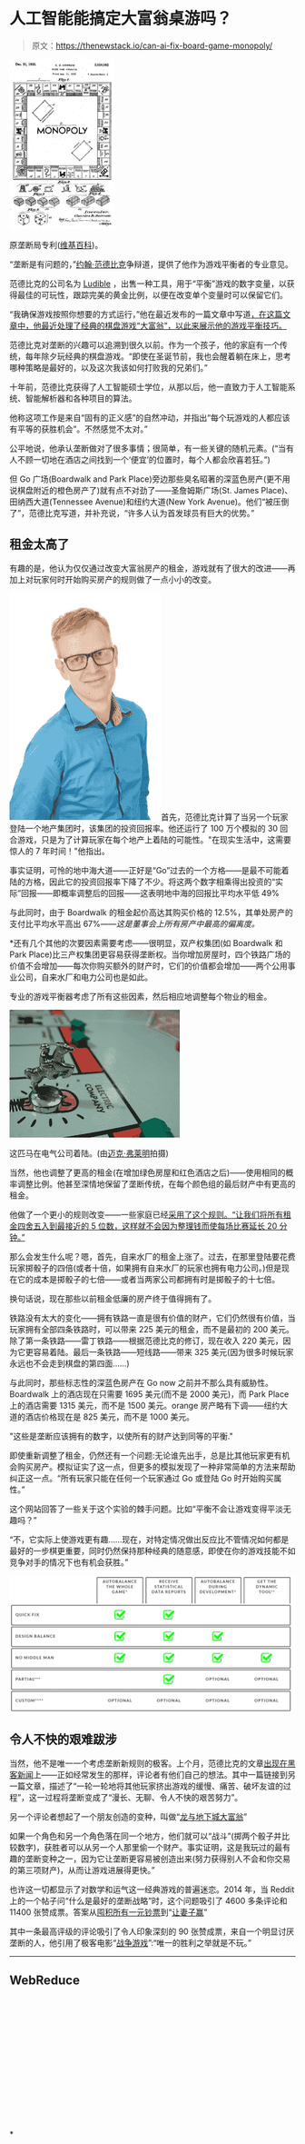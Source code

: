 # 人工智能能搞定大富翁桌游吗？

> 原文：<https://thenewstack.io/can-ai-fix-board-game-monopoly/>

![The original Monopoly board patent](img/bfcbdaf07c5cf71e9a7389ccdf57169f.png)

原垄断局专利([维基百科](https://en.wikipedia.org/wiki/Monopoly_(game)))。

“垄断是有问题的，”[约翰·范德比克](https://www.linkedin.com/in/johanvanderbeek/)争辩道，提供了他作为游戏平衡者的专业意见。

范德比克的公司名为 [Ludible](http://www.ludible.nl/) ，出售一种工具，用于“平衡”游戏的数字变量，以获得最佳的可玩性，跟踪完美的黄金比例，以便在改变单个变量时可以保留它们。

“我确保游戏按照你想要的方式运行，”他在最近发布的一篇文章中写道[，在这篇文章中，他最近处理了经典的棋盘游戏“大富翁”，以此来展示他的游戏平衡技巧。](http://www.ludible.nl/how-i-fixed-monopoly/)

范德比克对垄断的兴趣可以追溯到很久以前。作为一个孩子，他的家庭有一个传统，每年除夕玩经典的棋盘游戏。“即使在圣诞节前，我也会醒着躺在床上，思考哪种策略是最好的，以及这次我该如何打败我的兄弟们。”

十年前，范德比克获得了人工智能硕士学位，从那以后，他一直致力于人工智能系统、智能解析器和各种项目的算法。

他称这项工作是来自“固有的正义感”的自然冲动，并指出“每个玩游戏的人都应该有平等的获胜机会”。不然感觉不太对。”

公平地说，他承认垄断做对了很多事情；很简单，有一些关键的随机元素。(“当有人不顾一切地在酒店之间找到一个‘便宜’的位置时，每个人都会欣喜若狂。”)

但 Go 广场(Boardwalk and Park Place)旁边那些臭名昭著的深蓝色房产(更不用说棋盘附近的橙色房产了)就有点不对劲了——圣詹姆斯广场(St. James Place)、田纳西大道(Tennessee Avenue)和纽约大道(New York Avenue)。他们“被压倒了”，范德比克写道，并补充说，“许多人认为首发球员有巨大的优势。”

## 租金太高了

有趣的是，他认为仅仅通过改变大富翁房产的租金，游戏就有了很大的改进——再加上对玩家何时开始购买房产的规则做了一点小小的改变。

![](img/27ee7001353a828b340b7260d36c198f.png)首先，范德比克计算了当另一个玩家登陆一个地产集团时，该集团的投资回报率。他还运行了 100 万个模拟的 30 回合游戏，只是为了计算玩家在每个地产上着陆的可能性。"在现实生活中，这需要惊人的 7 年时间！"他指出。

事实证明，可怜的地中海大道——正好是“Go”过去的一个方格——是最不可能着陆的方格，因此它的投资回报率下降了不少。将这两个数字相乘得出投资的“实际”回报——即概率调整后的回报——这表明地中海的回报比平均水平低 49%

与此同时，由于 Boardwalk 的租金起价高达其购买价格的 12.5%，其单处房产的支付比平均水平高出 67%*——这是董事会上所有房产中最高的偏离度。*

 *还有几个其他的次要因素需要考虑——很明显，双产权集团(如 Boardwalk 和 Park Place)比三产权集团更容易获得垄断权。当你增加房屋时，四个铁路广场的价值不会增加——每次你购买额外的财产时，它们的价值都会增加——两个公用事业公司，自来水厂和电力公司也是如此。

专业的游戏平衡器考虑了所有这些因素，然后相应地调整每个物业的租金。

![Monopoly piece](img/1cb6cc3c010ebb3b9663cccbd705f2ac.png)

这匹马在电气公司着陆。(由[迈克·弗莱明](https://www.flickr.com/photos/flem007_uk/3168011294/)拍摄)

当然，他也调整了更高的租金(在增加绿色房屋和红色酒店之后)——使用相同的概率调整比例。他甚至深情地保留了垄断传统，在每个颜色组的最后财产中有更高的租金。

他做了一个更小的规则改变——一些家庭已经[采用了这个规则。“让我们将所有租金四舍五入到最接近的 5 位数，这样就不会因为整理钱而使每场比赛延长 20 分钟。”](https://www.reddit.com/r/AskReddit/comments/2n31el/what_is_the_best_monopoly_strategy/cma0n44/)

那么会发生什么呢？嗯，首先，自来水厂的租金上涨了。过去，在那里登陆要花费玩家掷骰子的四倍(或者十倍，如果拥有自来水厂的玩家也拥有电力公司。)但是现在它的成本是掷骰子的七倍——或者当两家公司都拥有时是掷骰子的十七倍。

换句话说，现在那些以前租金低廉的房产终于值得拥有了。

铁路没有太大的变化——拥有铁路一直是很有价值的财产，它们仍然很有价值，当玩家拥有全部四条铁路时，可以带来 225 美元的租金，而不是最初的 200 美元。除了第一条铁路——雷丁铁路——根据范德比克的修订，现在收入 220 美元，因为它更容易着陆。最后一条铁路——短线路——带来 325 美元(因为很多时候玩家永远也不会走到棋盘的第四面……)

与此同时，那些标志性的深蓝色房产在 Go now 之前并不那么具有威胁性。Boardwalk 上的酒店现在只需要 1695 美元(而不是 2000 美元)，而 Park Place 上的酒店需要 1315 美元，而不是 1500 美元。orange 房产略有下调——纽约大道的酒店价格现在是 825 美元，而不是 1000 美元。

"这些是垄断应该拥有的数字，以使所有的财产达到同等的平衡."

即使重新调整了租金，仍然还有一个问题:无论谁先出手，总是比其他玩家更有机会购买房产。模拟证实了这一点，但更多的模拟发现了一种非常简单的方法来帮助纠正这一点。“所有玩家只能在任何一个玩家通过 Go 或登陆 Go 时开始购买属性。”

这个网站回答了一些关于这个实验的棘手问题。比如“平衡不会让游戏变得平淡无趣吗？”

“不，它实际上使游戏更有趣……现在，对特定情况做出反应比不管情况如何都是最好的一步棋更重要，同时仍然保持那种经典的随意感，即使在你的游戏技能不如竞争对手的情况下也有机会获胜。”

![Ludible services](img/6a24b0742030dedee5a5b26bc6c2e33b.png)

## 令人不快的艰难跋涉

当然，他不是唯一一个考虑垄断新规则的极客。上个月，范德比克的文章[出现在黑客新闻](https://news.ycombinator.com/item?id=13971253)上——正如经常发生的那样，评论者有他们自己的想法。其中一篇链接到另一篇文章，描述了“一轮一轮地将其他玩家挤出游戏的缓慢、痛苦、破坏友谊的过程”，这一过程将垄断变成了“漫长、无聊、令人不快的艰苦努力”。

另一个评论者想起了一个朋友创造的变种，叫做“[龙与地下城大富翁](https://news.ycombinator.com/item?id=13971697)”

如果一个角色和另一个角色落在同一个地方，他们就可以“战斗”(掷两个骰子并比较数字)，获胜者可以从另一个人那里偷一个财产。事实证明，这是我玩过的最有趣的垄断变种之一，因为它让垄断更容易被创造出来(努力获得别人不会和你交易的第三项财产)，从而让游戏进展得更快。”

也许这一切都显示了对数学和运气这一经典游戏的普遍迷恋。2014 年，当 Reddit 上的一个帖子问“什么是最好的垄断战略”时，这个问题吸引了 4600 多条评论和 11400 张赞成票。答案从[囤积所有一元钞票](https://www.reddit.com/r/AskReddit/comments/2n31el/what_is_the_best_monopoly_strategy/cm9z0ac/)到“[让妻子赢](https://www.reddit.com/r/AskReddit/comments/2n31el/what_is_the_best_monopoly_strategy/cma3k22/)”

其中一条最高评级的评论吸引了令人印象深刻的 90 张赞成票，来自一个明显讨厌垄断的人，他引用了极客电影“[战争游戏](https://www.imdb.com/title/tt0086567/?ref_=tttr_tr_tt)”:“唯一的胜利之举就是不玩。”

* * *

## WebReduce

<svg xmlns:xlink="http://www.w3.org/1999/xlink" viewBox="0 0 68 31" version="1.1"><title>Group</title> <desc>Created with Sketch.</desc></svg>*